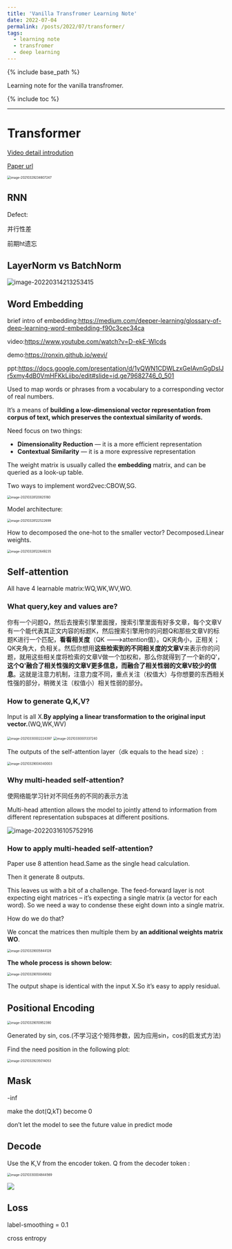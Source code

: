 ```yaml
---
title: 'Vanilla Transfromer Learning Note'
date: 2022-07-04
permalink: /posts/2022/07/transformer/
tags:
  - learning note
  - transfromer
  - deep learning
---
```

{% include base_path %}

Learning note for the vanilla transfromer.

{% include toc %}

---

#  Transformer

[Video detail introdution](https://www.youtube.com/watch?v=cbYxHkgkSVs)

[Paper url](https://arxiv.org/pdf/1706.03762.pdf)

<img src="https://tva1.sinaimg.cn/large/e6c9d24egy1h3v1npzrydj20nq10cgoj.jpg" alt="image-20210329234607247" style="zoom:50%;" />

## RNN

Defect:

并行性差

前期ht遗忘

## LayerNorm vs BatchNorm

![image-20220314213253415](https://tva1.sinaimg.cn/large/e6c9d24egy1h3v1nv3b4bj21c00u0tcs.jpg)

## Word Embedding

brief intro of embedding:https://medium.com/deeper-learning/glossary-of-deep-learning-word-embedding-f90c3cec34ca

video:https://www.youtube.com/watch?v=D-ekE-Wlcds

demo:https://ronxin.github.io/wevi/

ppt:https://docs.google.com/presentation/d/1yQWN1CDWLzxGeIAvnGgDsIJr5xmy4dB0VmHFKkLiibo/edit#slide=id.ge79682746_0_501

Used to map words or phrases from a vocabulary to a corresponding vector of real numbers.

It’s a means of **building a low-dimensional vector representation from corpus of text, which preserves the contextual similarity of words.**

Need focus on two things: 

- **Dimensionality Reduction** — it is a more efficient representation
- **Contextual Similarity** — it is a more expressive representation

The weight matrix is usually called the **embedding** matrix, and can be queried as a look-up table.

Two ways to implement word2vec:CBOW,SG.

<img src="https://tva1.sinaimg.cn/large/e6c9d24egy1h3v1nx7sp8j20y80mygnf.jpg" alt="image-20210328120825180" style="zoom: 50%;" />

Model architecture:

<img src="https://tva1.sinaimg.cn/large/e6c9d24egy1h3v1ouw6haj21780tkgnp.jpg" alt="image-20210328122522699" style="zoom:50%;" />

How to decomposed the one-hot to the smaller vector? Decomposed.Linear weights.

<img src="https://tva1.sinaimg.cn/large/e6c9d24egy1h3v1oz05hjj215u0tk0wn.jpg" alt="image-20210328122649235" style="zoom:50%;" />

## Self-attention

All have 4 learnable matrix:WQ,WK,WV,WO.

### What query,key and values are?

你有一个问题Q，然后去搜索引擎里面搜，搜索引擎里面有好多文章，每个文章V有一个能代表其正文内容的标题K，然后搜索引擎用你的问题Q和那些文章V的标题K进行一个匹配，**看看相关度**（QK --->attention值）。QK夹角小，正相关；QK夹角大，负相关。然后你想用**这些检索到的不同相关度的文章V**来表示你的问题，就用这些相关度将检索的文章V做一个加权和，那么你就得到了一个新的Q'，**这个Q'融合了相关性强的文章V更多信息，而融合了相关性弱的文章V较少的信息**。这就是注意力机制，注意力度不同，重点关注（权值大）与你想要的东西相关性强的部分，稍微关注（权值小）相关性弱的部分。

### How to generate Q,K,V?

Input is all X.**By applying a linear transformation to the original input vector.**(WQ,WK,WV)

<img src="https://tva1.sinaimg.cn/large/e6c9d24egy1h3v1p39beej20t60y8jss.jpg" alt="image-20210330002224397" style="zoom:50%;" />

<img src="https://tva1.sinaimg.cn/large/e6c9d24egy1h3v1p7147wj20u00upgn5.jpg" alt="image-20210330001337240" style="zoom:50%;" />

The outputs of the self-attention layer（dk equals to the head size）:

<img src="https://tva1.sinaimg.cn/large/e6c9d24egy1h3v1pb36b8j21400logmj.jpg" alt="image-20210329004340003" style="zoom:50%;" />

### Why multi-headed self-attention? 

使网络能学习针对不同任务的不同的表示方法 

Multi-head attention allows the model to jointly attend to information from different representation subspaces at different positions.

![image-20220316105752916](https://tva1.sinaimg.cn/large/e6c9d24egy1h3v1pe28u7j21840nidhz.jpg)

### How to apply multi-headed self-attention?

Paper use 8 attention head.Same as the single head calculation.

Then it generate 8 outputs. 

This leaves us with a bit of a challenge. The feed-forward layer is not expecting eight matrices – it’s expecting a single matrix (a vector for each word). So we need a way to condense these eight down into a single matrix.

How do we do that? 

We concat the matrices then multiple them by **an additional weights matrix WO**.

<img src="https://tva1.sinaimg.cn/large/e6c9d24egy1h3v1pikv3aj21gq0ssjty.jpg" alt="image-20210329005844128" style="zoom:50%;" />

**The whole process is shown below:**

<img src="https://tva1.sinaimg.cn/large/e6c9d24egy1h3v1plkqw1j21h80ta0wx.jpg" alt="image-20210329010049082" style="zoom:50%;" />

The output shape is identical with the input X.So it’s easy to apply residual.

## Positional Encoding

<img src="https://tva1.sinaimg.cn/large/e6c9d24egy1h3v1pprftfj21h40eojsi.jpg" alt="image-20210329010952390" style="zoom:50%;" />

Generated by sin, cos.(不学习这个矩阵参数，因为应用sin，cos的启发式方法)

Find the need position in the following plot:

<img src="https://tva1.sinaimg.cn/large/e6c9d24egy1h3v1prpw62j219o0rmq8b.jpg" alt="image-20210329235014053" style="zoom:50%;" />

## Mask

-inf

make the dot(Q,kT) become 0

don’t let the model to see the future value in predict mode

## Decode

Use the K,V from the encoder token. Q from the decoder token :

<img src="https://tva1.sinaimg.cn/large/e6c9d24egy1h3v1pvbb7aj214a0ecmyp.jpg" alt="image-20210330004844569" style="zoom:50%;" />

![](https://tva1.sinaimg.cn/large/e6c9d24egy1h3v1pyadcmj21c00u0n1r.jpg)

## Loss

label-smoothing = 0.1

cross entropy





